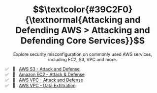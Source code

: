 <h1 align="center"> $$\textcolor{#39C2F0}{\textnormal{Attacking and Defending AWS > Attacking and Defending Core Services}}$$ </h1>

<p align="center">Explore security misconfiguration on commonly used AWS services, including EC2, S3, VPC and more.</p>

✅ &nbsp; 🔗 &nbsp; [AWS S3 - Attack and Defense](https://github.com/RosanaFSS/AWS-Attacking-and-Defending/blob/3-Attacking-and-Defending-Core-Services/1%20.%20Medium%20%F0%9F%94%97%20-%20AWS%20S3%20-%20Attack%20and%20Defense.md)<br>
✅ &nbsp; 🔗 &nbsp; [Amazon EC2 - Attack & Defense](https://github.com/RosanaFSS/AWS-Attacking-and-Defending/blob/3-Attacking-and-Defending-Core-Services/2%20.%20Medium%20%F0%9F%94%97%20-%20Amazon%20EC2%20-%20Attack%20%26%20Defense.md)<br>
✅ &nbsp; 🚩 &nbsp; [AWS VPC - Attack and Defense](https://github.com/RosanaFSS/AWS-Attacking-and-Defending/blob/3-Attacking-and-Defending-Core-Services/3%20.%20Medium%20%F0%9F%9A%A9%20-%20AWS%20VPC%20-%20Attack%20%26%20Defense.md)<br>
✅ &nbsp; 🚩 &nbsp; [AWS VPC - Data Exfiltration](https://github.com/RosanaFSS/AWS-Attacking-and-Defending/blob/3-Attacking-and-Defending-Core-Services/4%20.%20Medium%20%F0%9F%9A%A9%20-%20AWS%20VPC%20-%20Data%20Exfiltration.md)<br>

